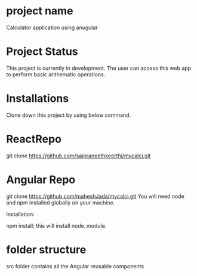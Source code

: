# project name

Calculator application using anugular

# Project Status

This project is currently in development. The user can access this web app to perform basic arithematic operations.

# Installations

Clone down this project by using below command.
# ReactRepo

git clone https://github.com/saipraneethkeerthi/mycalci.git
# Angular Repo
git clone https://github.com/maheshJada/mycalci.git
You will need node and npm installed globally on your machine.

Installation:

npm install; this will install node_module.

# folder structure

src folder contains all the Angular reusable components
